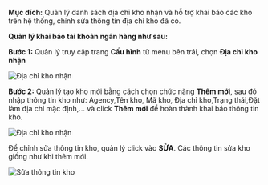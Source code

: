 **Mục đích:** Quản lý danh sách địa chỉ kho nhận và hỗ trợ khai báo các kho trên hệ thống, chỉnh sửa thông tin địa chỉ kho đã có.

**Quản lý khai báo tài khoản ngân hàng như sau:**

**Bước 1:** Quản lý truy cập trang **Cấu hình** từ menu bên trái, chọn **Địa chỉ kho nhận**

![Địa chỉ kho nhận](https://user-images.githubusercontent.com/75475064/105439777-04307100-5c98-11eb-9f25-0d9436f8a335.png)

**Bước 2:** Quản lý tạo kho mới bằng cách chọn chức năng **Thêm mới**, sau đó nhập thông tin kho như: Agency,Tên kho, Mã kho, Địa chỉ kho,Trạng thái,Đặt làm địa chỉ mặc định,... và click **Thêm mới** để hoàn thành khai báo thông tin kho.

![Địa chỉ kho nhận](https://user-images.githubusercontent.com/75475064/105440455-2a0a4580-5c99-11eb-8a67-e33505194825.png)

Để chỉnh sửa thông tin kho, quản lý click vào **SỬA**. Các thông tin sửa kho giống như khi thêm mới.

![Sửa thông tin kho](https://user-images.githubusercontent.com/75475064/105440877-f7ad1800-5c99-11eb-890c-e32843d7885e.png)

